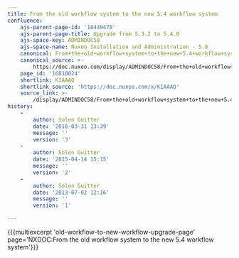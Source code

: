```yaml
---
title: From the old workflow system to the new 5.4 workflow system
confluence:
    ajs-parent-page-id: '18449478'
    ajs-parent-page-title: Upgrade from 5.3.2 to 5.4.0
    ajs-space-key: ADMINDOC58
    ajs-space-name: Nuxeo Installation and Administration - 5.8
    canonical: From+the+old+workflow+system+to+the+new+5.4+workflow+system
    canonical_source: >-
        https://doc.nuxeo.com/display/ADMINDOC58/From+the+old+workflow+system+to+the+new+5.4+workflow+system
    page_id: '16810024'
    shortlink: KIAAAQ
    shortlink_source: 'https://doc.nuxeo.com/x/KIAAAQ'
    source_link: >-
        /display/ADMINDOC58/From+the+old+workflow+system+to+the+new+5.4+workflow+system
history:
    - 
        author: Solen Guitter
        date: '2016-03-31 13:39'
        message: ''
        version: '3'
    - 
        author: Solen Guitter
        date: '2015-04-14 15:15'
        message: ''
        version: '2'
    - 
        author: Solen Guitter
        date: '2013-07-02 12:16'
        message: ''
        version: '1'

---
```

{{{multiexcerpt 'old-workflow-to-new-workflow-upgrade-page' page='NXDOC:From the old workflow system to the new 5.4 workflow system'}}}

&nbsp;